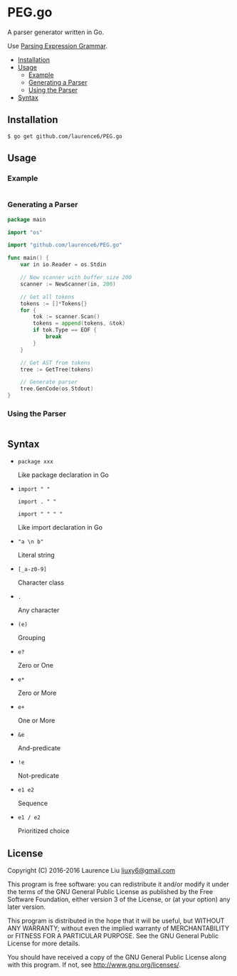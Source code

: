 # PEG.go

A parser generator written in Go.

Use [Parsing Expression Grammar](https://en.wikipedia.org/wiki/Parsing_expression_grammar).

- [Installation](#installation)
- [Usage](#usage)
  - [Example](#example)
  - [Generating a Parser](#generating-a-parser)
  - [Using the Parser](#using-the-parser)
- [Syntax](#syntax)

## Installation

```
$ go get github.com/laurence6/PEG.go
```

## Usage

### Example

```

```

### Generating a Parser

```go
package main

import "os"

import "github.com/laurence6/PEG.go"

func main() {
	var in io.Reader = os.Stdin

	// New scanner with buffer size 200
	scanner := NewScanner(in, 200)

	// Get all tokens
	tokens := []*Tokens{}
	for {
		tok := scanner.Scan()
		tokens = append(tokens, &tok)
		if tok.Type == EOF {
			break
		}
	}

	// Get AST from tokens
	tree := GetTree(tokens)

	// Generate parser
	tree.GenCode(os.Stdout)
}
```

### Using the Parser

```
```

## Syntax

- `package xxx`

  Like package declaration in Go

- `import " "`

  `import . " "`

  `import " " " "`

  Like import declaration in Go

- `"a \n b"`

  Literal string

- `[_a-z0-9]`

  Character class

- `.`

  Any character

- `(e)`

  Grouping

- `e?`

  Zero or One

- `e*`

  Zero or More

- `e+`

  One or More

- `&e`

  And-predicate

- `!e`

  Not-predicate

- `e1 e2`

  Sequence

- `e1 / e2`

  Prioritized choice

## License

Copyright (C) 2016-2016  Laurence Liu <liuxy6@gmail.com>

This program is free software: you can redistribute it and/or modify it under the terms of the GNU General Public License as published by the Free Software Foundation, either version 3 of the License, or (at your option) any later version.

This program is distributed in the hope that it will be useful, but WITHOUT ANY WARRANTY; without even the implied warranty of MERCHANTABILITY or FITNESS FOR A PARTICULAR PURPOSE.  See the GNU General Public License for more details.

You should have received a copy of the GNU General Public License along with this program.  If not, see <http://www.gnu.org/licenses/>.
